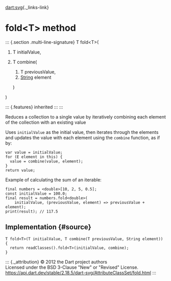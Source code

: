 [dart:svg](../../dart-svg/dart-svg-library){._links-link}

fold\<T\> method
================

::: {.section .multi-line-signature}
T fold\<T\>(

1.  T initialValue,
2.  T combine(
    1.  T previousValue,
    2.  [String](../../dart-core/string-class) element

    )

)

::: {.features}
inherited
:::
:::

Reduces a collection to a single value by iteratively combining each
element of the collection with an existing value

Uses `initialValue` as the initial value, then iterates through the
elements and updates the value with each element using the `combine`
function, as if by:

``` {.language-dart data-language="dart"}
var value = initialValue;
for (E element in this) {
  value = combine(value, element);
}
return value;
```

Example of calculating the sum of an iterable:

``` {.language-dart data-language="dart"}
final numbers = <double>[10, 2, 5, 0.5];
const initialValue = 100.0;
final result = numbers.fold<double>(
    initialValue, (previousValue, element) => previousValue + element);
print(result); // 117.5
```

Implementation {#source}
--------------

``` {.language-dart data-language="dart"}
T fold<T>(T initialValue, T combine(T previousValue, String element)) {
  return readClasses().fold<T>(initialValue, combine);
}
```

::: {._attribution}
© 2012 the Dart project authors\
Licensed under the BSD 3-Clause \"New\" or \"Revised\" License.\
<https://api.dart.dev/stable/2.18.5/dart-svg/AttributeClassSet/fold.html>
:::
